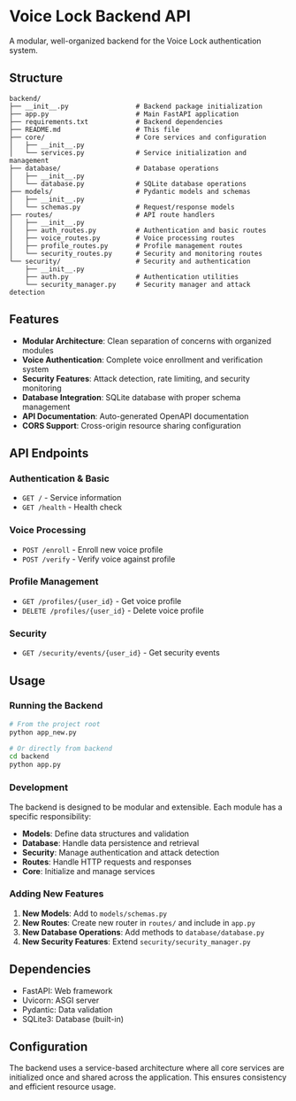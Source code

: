 # Voice Lock Backend API

A modular, well-organized backend for the Voice Lock authentication system.

## Structure

```
backend/
├── __init__.py                 # Backend package initialization
├── app.py                      # Main FastAPI application
├── requirements.txt            # Backend dependencies
├── README.md                   # This file
├── core/                       # Core services and configuration
│   ├── __init__.py
│   └── services.py             # Service initialization and management
├── database/                   # Database operations
│   ├── __init__.py
│   └── database.py             # SQLite database operations
├── models/                     # Pydantic models and schemas
│   ├── __init__.py
│   └── schemas.py              # Request/response models
├── routes/                     # API route handlers
│   ├── __init__.py
│   ├── auth_routes.py          # Authentication and basic routes
│   ├── voice_routes.py         # Voice processing routes
│   ├── profile_routes.py       # Profile management routes
│   └── security_routes.py      # Security and monitoring routes
└── security/                   # Security and authentication
    ├── __init__.py
    ├── auth.py                 # Authentication utilities
    └── security_manager.py     # Security manager and attack detection
```

## Features

- **Modular Architecture**: Clean separation of concerns with organized modules
- **Voice Authentication**: Complete voice enrollment and verification system
- **Security Features**: Attack detection, rate limiting, and security monitoring
- **Database Integration**: SQLite database with proper schema management
- **API Documentation**: Auto-generated OpenAPI documentation
- **CORS Support**: Cross-origin resource sharing configuration

## API Endpoints

### Authentication & Basic
- `GET /` - Service information
- `GET /health` - Health check

### Voice Processing
- `POST /enroll` - Enroll new voice profile
- `POST /verify` - Verify voice against profile

### Profile Management
- `GET /profiles/{user_id}` - Get voice profile
- `DELETE /profiles/{user_id}` - Delete voice profile

### Security
- `GET /security/events/{user_id}` - Get security events

## Usage

### Running the Backend

```bash
# From the project root
python app_new.py

# Or directly from backend
cd backend
python app.py
```

### Development

The backend is designed to be modular and extensible. Each module has a specific responsibility:

- **Models**: Define data structures and validation
- **Database**: Handle data persistence and retrieval
- **Security**: Manage authentication and attack detection
- **Routes**: Handle HTTP requests and responses
- **Core**: Initialize and manage services

### Adding New Features

1. **New Models**: Add to `models/schemas.py`
2. **New Routes**: Create new router in `routes/` and include in `app.py`
3. **New Database Operations**: Add methods to `database/database.py`
4. **New Security Features**: Extend `security/security_manager.py`

## Dependencies

- FastAPI: Web framework
- Uvicorn: ASGI server
- Pydantic: Data validation
- SQLite3: Database (built-in)

## Configuration

The backend uses a service-based architecture where all core services are initialized once and shared across the application. This ensures consistency and efficient resource usage.
